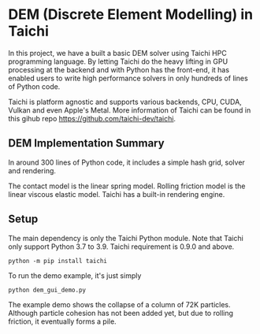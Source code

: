 # DEM (Discrete Element Modelling) in Taichi
In this project, we have a built a basic DEM solver using Taichi HPC programming language. By letting Taichi do the heavy lifting in GPU processing at the backend and with Python has the front-end, it has enabled users to write high performance solvers in only hundreds of lines of Python code. 

Taichi is platform agnostic and supports various backends, CPU, CUDA, Vulkan and even Apple's Metal. More information of Taichi can be found in this gihub repo https://github.com/taichi-dev/taichi.

## DEM Implementation Summary
In around 300 lines of Python code, it includes a simple hash grid, solver and rendering. 

The contact model is the linear spring model. Rolling friction model is the linear viscous elastic model. Taichi has a built-in rendering engine. 

## Setup
The main dependency is only the Taichi Python module. Note that Taichi only support Python 3.7 to 3.9. Taichi requirement is 0.9.0 and above.

```
python -m pip install taichi
```
To run the demo example, it's just simply

```
python dem_gui_demo.py
```
The example demo shows the collapse of a column of 72K particles. Although particle cohesion has not been added yet, but due to rolling friction, it eventually forms a pile.

